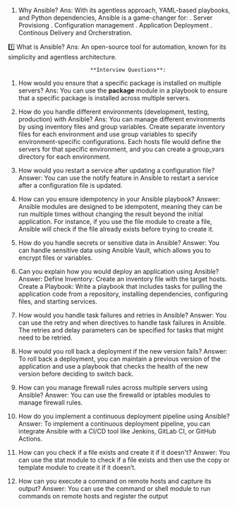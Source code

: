1. Why Ansible?
Ans:  With its agentless approach, YAML-based playbooks, and Python dependencies, Ansible is a game-changer for:
   . Server Provisiong
   . Configuration management
   . Application Deployment
   . Continous Delivery and Orcherstration.
   
1️⃣ What is Ansible?
Ans: An open-source tool for automation, known for its simplicity and agentless architecture.


              			      **Interview Questions**:

1. How would you ensure that a specific package is installed on multiple servers?
Ans: You can use the **package** module in a playbook to ensure that a specific package is installed across multiple servers. 

2. How do you handle different environments (development, testing, production) with Ansible?
Ans: You can manage different environments by using inventory files and group variables. Create separate inventory files for each environment and use group variables to specify environment-specific configurations. Each hosts file would define the servers for that specific environment, and you can create a group_vars directory for each environment.

3. How would you restart a service after updating a configuration file?
Answer: You can use the notify feature in Ansible to restart a service after a configuration file is updated.

4. How can you ensure idempotency in your Ansible playbook?
Answer: Ansible modules are designed to be idempotent, meaning they can be run multiple times without changing the result beyond the initial application. For instance, if you use the file module to create a file, Ansible will check if the file already exists before trying to create it.

5. How do you handle secrets or sensitive data in Ansible?
Answer: You can handle sensitive data using Ansible Vault, which allows you to encrypt files or variables. 

6. Can you explain how you would deploy an application using Ansible?
Answer: Define Inventory: Create an inventory file with the target hosts.
Create a Playbook: Write a playbook that includes tasks for pulling the application code from a repository, installing dependencies, configuring files, and starting services.

7. How would you handle task failures and retries in Ansible?
Answer: You can use the retry and when directives to handle task failures in Ansible. The retries and delay parameters can be specified for tasks that might need to be retried.

8. How would you roll back a deployment if the new version fails?
Answer: To roll back a deployment, you can maintain a previous version of the application and use a playbook that checks the health of the new version before deciding to switch back.

9. How can you manage firewall rules across multiple servers using Ansible?
Answer: You can use the firewalld or iptables modules to manage firewall rules. 

10. How do you implement a continuous deployment pipeline using Ansible?
Answer: To implement a continuous deployment pipeline, you can integrate Ansible with a CI/CD tool like Jenkins, GitLab CI, or GitHub Actions. 

11. How can you check if a file exists and create it if it doesn't?
Answer: You can use the stat module to check if a file exists and then use the copy or template module to create it if it doesn’t.

12. How can you execute a command on remote hosts and capture its output?
Answer: You can use the command or shell module to run commands on remote hosts and register the output

